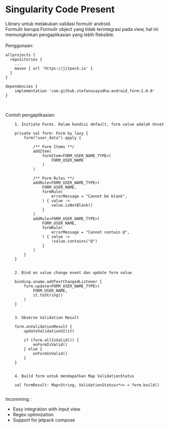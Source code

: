 # Singularity Code Present

Library untuk melakukan validasi formulir android.<br>
Formulir berupa Formulir object yang tidak terintegrasi pada view, hal ini memungkinkan pengaplikasian yang lebih fleksible.<br>
<br>
Penggunaan:<br>

```
allprojects {
  repositories {
    ...
    maven { url 'https://jitpack.io' }
  }
}
  
dependencies {
    implementation 'com.github.stefanusayudha:android_form:1.0.0'
}

```
<br>

Contoh pengaplikasian:

```
    1. Initiate Forms. Dalam kondisi default, form value adalah Unset
    
    private val form: Form by lazy {
        form("user_data").apply {

            /** Form Items **/
            addItem(
                formItem<FORM_USER_NAME_TYPE>(
                    FORM_USER_NAME
                )
            )

            /** Form Rules **/
            addRule<FORM_USER_NAME_TYPE>(
                FORM_USER_NAME,
                formRule(
                    errorMessage = "Cannot be blank",
                ) { value ->
                    value.isNotBlank()
                }
            )
            addRule<FORM_USER_NAME_TYPE>(
                FORM_USER_NAME,
                formRule(
                    errorMessage = "Cannot contain @",
                ) { value ->
                    !value.contains("@")
                }
            )
        }
    }
    
    
    2. Bind on value change event dan update form value
    
    binding.uname.addTextChangedListener {
        form.update<FORM_USER_NAME_TYPE>(
            FORM_USER_NAME,
            it.toString()
        )
    }
    
    
    3. Observe Validation Result
    
    form.onValidationResult {
        updateValidationUI(it)

        if (form.allIsValid()) {
            onFormIsValid()
        } else {
            onFormInValid()
        }
    }
    
    
    4. Build form untuk mendapatkan Map ValidationStatus
    
    val formResult: Map<String, ValidationStatus<*>> = form.build()
    
```

Incomming :
- Easy integration with input view
- Regex optimization
- Support for jetpack compose
